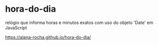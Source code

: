 # hora-do-dia
 relógio que informa horas e minutos exatos com uso do objeto 'Date' em JavaScript
 
 https://alana-rocha.github.io/hora-do-dia/
